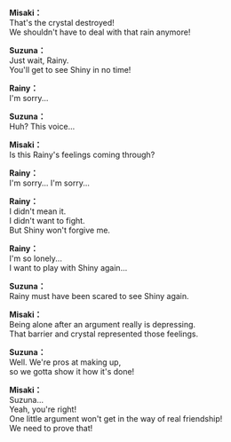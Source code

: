 # 

  
**Misaki：**  
That's the crystal destroyed!  
We shouldn't have to deal with that rain anymore!  
  
**Suzuna：**  
Just wait, Rainy.  
You'll get to see Shiny in no time!  
  
**Rainy：**  
I'm sorry...  
  
**Suzuna：**  
Huh? This voice...  
  
**Misaki：**  
Is this Rainy's feelings coming through?  
  
**Rainy：**  
I'm sorry... I'm sorry...  
  
**Rainy：**  
I didn't mean it.  
I didn't want to fight.  
But Shiny won't forgive me.  
  
**Rainy：**  
I'm so lonely...  
I want to play with Shiny again...  
  
**Suzuna：**  
Rainy must have been scared to see Shiny again.  
  
**Misaki：**  
Being alone after an argument really is depressing.  
That barrier and crystal represented those feelings.  
  
**Suzuna：**  
Well. We're pros at making up,  
so we gotta show it how it's done!  
  
**Misaki：**  
Suzuna...  
Yeah, you're right!  
One little argument won't get in the way of real friendship!  
We need to prove that!  

